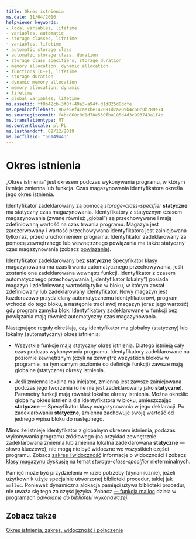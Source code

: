 ```yaml
---
title: Okres istnienia
ms.date: 11/04/2016
helpviewer_keywords:
- local variables, lifetime
- variables, automatic
- storage classes, lifetime
- variables, lifetime
- automatic storage class
- automatic storage class, duration
- storage class specifiers, storage duration
- memory allocation, dynamic allocation
- functions [C++], lifetime
- storage duration
- dynamic memory allocation
- memory allocation, dynamic
- lifetime
- global variables, lifetime
ms.assetid: ff0b42cb-3f0f-49a3-a94f-d1d825d8ddfe
ms.openlocfilehash: 962e5ef4cae1be142091d2a209b4c60c0b789e74
ms.sourcegitcommit: f4be868c0d1d78e550fba105d4d3c993743a1f4b
ms.translationtype: MT
ms.contentlocale: pl-PL
ms.lasthandoff: 02/12/2019
ms.locfileid: "56149443"
---
```

# <a name="lifetime"></a>Okres istnienia

„Okres istnienia” jest okresem podczas wykonywania programu, w którym istnieje zmienna lub funkcja. Czas magazynowania identyfikatora określa jego okres istnienia.

Identyfikator zadeklarowany za pomocą *storage-class-specifier* **statyczne** ma statyczny czas magazynowania. Identyfikatory z statycznym czasem magazynowania (zwane również „global”) są przechowywane i mają zdefiniowaną wartość na czas trwania programu. Magazyn jest zarezerwowany i wartość przechowywana identyfikatora jest zainicjowana tylko raz, przed uruchomieniem programu. Identyfikator zadeklarowany za pomocą zewnętrznego lub wewnętrznego powiązania ma także statyczny czas magazynowania (zobacz [powiązania](../c-language/linkage.md)).

Identyfikator zadeklarowany bez **statyczne** Specyfikator klasy magazynowania ma czas trwania automatycznego przechowywania, jeśli zostanie ona zadeklarowana wewnątrz funkcji. Identyfikator z czasem automatycznego przechowywania („identyfikator lokalny”) posiada magazyn i zdefiniowaną wartością tylko w bloku, w którym został zdefiniowany lub zadeklarowany identyfikator. Nowy magazyn jest każdorazowo przydzielany automatycznemu identyfikatorowi, program wchodzi do tego bloku, a następnie traci swój magazyn (oraz jego wartość) gdy program zamyka blok. Identyfikatory zadeklarowane w funkcji bez powiązania mają również automatyczny czas magazynowania.

Następujące reguły określają, czy identyfikator ma globalny (statyczny) lub lokalny (automatyczny) okres istnienia:

- Wszystkie funkcje mają statyczny okres istnienia. Dlatego istnieją cały czas podczas wykonywania programu. Identyfikatory zadeklarowane na poziomie zewnętrznym (czyli na zewnątrz wszystkich bloków w programie, na tym samym poziomie co definicje funkcji) zawsze mają globalne (statyczne) okresy istnienia.

- Jeśli zmienna lokalna ma inicjator, zmienna jest zawsze zainicjowana podczas jego tworzenia (o ile nie jest zadeklarowany jako **statyczne**). Parametry funkcji mają również lokalne okresy istnienia. Można określić globalny okres istnienia dla identyfikatora w bloku, umieszczając **statyczne** — Specyfikator klasy magazynowania w jego deklaracji. Po zadeklarowaniu **statyczne**, zmienna zachowuje swoją wartość od jednego wpisu bloku do następnego.

Mimo że istnieje identyfikator z globalnym okresem istnienia, podczas wykonywania programu źródłowego (na przykład zewnętrznie zadeklarowana zmienna lub zmienna lokalna zadeklarowana **statyczne** — słowo kluczowe), nie mogą nie być widoczne we wszystkich części programu. Zobacz [zakres i widoczność](../c-language/scope-and-visibility.md) informacje o widoczności i zobacz [klasy magazynu](../c-language/c-storage-classes.md) dyskusję na temat *storage-class-specifier* nieterminalnych.

Pamięć może być przydzielenia w razie potrzeby (dynamicznie), jeżeli użytkownik użyje specjalnie utworzonej biblioteki procedur, takiej jak `malloc`. Ponieważ dynamiczna alokacja pamięci używa biblioteki procedur, nie uważa się tego za część języka. Zobacz [— funkcja malloc](../c-runtime-library/reference/malloc.md) działa w programach *odwołanie do biblioteki wykonawczej*.

## <a name="see-also"></a>Zobacz także

[Okres istnienia, zakres, widoczność i połączenie](../c-language/lifetime-scope-visibility-and-linkage.md)
